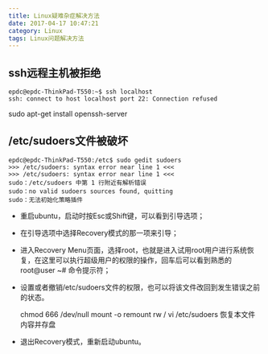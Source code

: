 ```yaml
---
title: Linux疑难杂症解决方法
date: 2017-04-17 10:47:21
category: Linux
tags: Linux问题解决方法
---
```

ssh远程主机被拒绝
---
```
epdc@epdc-ThinkPad-T550:~$ ssh localhost
ssh: connect to host localhost port 22: Connection refused
```
sudo apt-get install openssh-server

/etc/sudoers文件被破坏
---	
```
epdc@epdc-ThinkPad-T550:/etc$ sudo gedit sudoers
>>> /etc/sudoers: syntax error near line 1 <<<
>>> /etc/sudoers: syntax error near line 1 <<<
sudo：/etc/sudoers 中第 1 行附近有解析错误
sudo：no valid sudoers sources found, quitting
sudo：无法初始化策略插件
```
* 重启ubuntu，启动时按Esc或Shift键，可以看到引导选项；
* 在引导选项中选择Recovery模式的那一项来引导；
* 进入Recovery Menu页面，选择root，也就是进入试用root用户进行系统恢复，在这里可以执行超级用户的权限的操作，回车后可以看到熟悉的 root@user ~# 命令提示符；
* 设置或者撤销/etc/sudoers文件的权限，也可以将该文件改回到发生错误之前的状态。

    chmod 666 /dev/null
    mount -o remount rw /
    vi /etc/sudoers 
    恢复本文件内容并存盘
* 退出Recovery模式，重新启动ubuntu。
